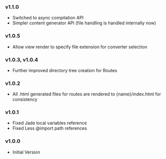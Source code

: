 ### v1.1.0
 - Switched to async compilation API
 - Simpler content generator API (file handling is handled internally now)

### v1.0.5
 - Allow view render to specify file extension for converter selection

### v1.0.3, v1.0.4
 - Further improved directory tree creation for Routes

### v1.0.2
 - All .html generated files for routes are rendered to {name}/index.html for consistency

### v1.0.1
 - Fixed Jade local variables reference
 - Fixed Less @import path references

### v1.0.0
 - Initial Version